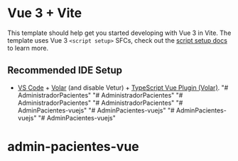 # Vue 3 + Vite

This template should help get you started developing with Vue 3 in Vite. The template uses Vue 3 `<script setup>` SFCs, check out the [script setup docs](https://v3.vuejs.org/api/sfc-script-setup.html#sfc-script-setup) to learn more.

## Recommended IDE Setup

- [VS Code](https://code.visualstudio.com/) + [Volar](https://marketplace.visualstudio.com/items?itemName=Vue.volar) (and disable Vetur) + [TypeScript Vue Plugin (Volar)](https://marketplace.visualstudio.com/items?itemName=Vue.vscode-typescript-vue-plugin).
"# AdministradorPacientes" 
"# AdministradorPacientes" 
"# AdministradorPacientes" 
"# AdministradorPacientes" 
"# AdminPacientes-vuejs" 
"# AdminPacientes-vuejs" 
"# AdminPacientes-vuejs" 
"# AdminPacientes-vuejs" 
# admin-pacientes-vue
